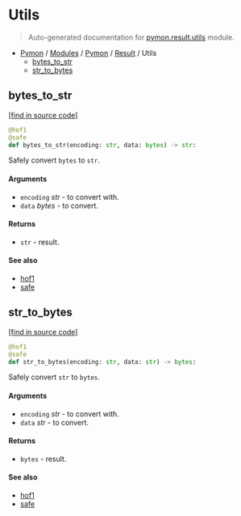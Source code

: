 # Utils

> Auto-generated documentation for [pymon.result.utils](https://github.com/katunilya/pymon/blob/main/pymon/result/utils.py) module.

- [Pymon](../../README.md#-pymon) / [Modules](../../MODULES.md#pymon-modules) / [Pymon](../index.md#pymon) / [Result](index.md#result) / Utils
    - [bytes_to_str](#bytes_to_str)
    - [str_to_bytes](#str_to_bytes)

## bytes_to_str

[[find in source code]](https://github.com/katunilya/pymon/blob/main/pymon/result/utils.py#L20)

```python
@hof1
@safe
def bytes_to_str(encoding: str, data: bytes) -> str:
```

Safely convert `bytes` to `str`.

#### Arguments

- `encoding` *str* - to convert with.
- `data` *bytes* - to convert.

#### Returns

- `str` - result.

#### See also

- [hof1](../core.md#hof1)
- [safe](core.md#safe)

## str_to_bytes

[[find in source code]](https://github.com/katunilya/pymon/blob/main/pymon/result/utils.py#L5)

```python
@hof1
@safe
def str_to_bytes(encoding: str, data: str) -> bytes:
```

Safely convert `str` to `bytes`.

#### Arguments

- `encoding` *str* - to convert with.
- `data` *str* - to convert.

#### Returns

- `bytes` - result.

#### See also

- [hof1](../core.md#hof1)
- [safe](core.md#safe)
